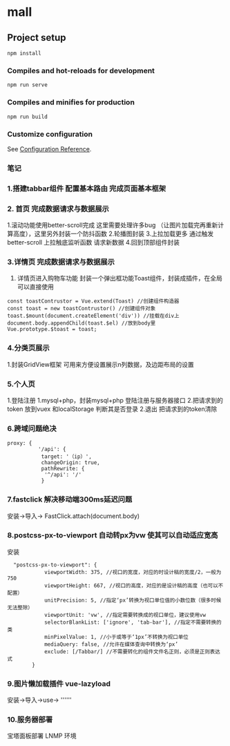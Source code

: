 # mall

## Project setup
```
npm install
```

### Compiles and hot-reloads for development
```
npm run serve
```

### Compiles and minifies for production
```
npm run build
```

### Customize configuration
See [Configuration Reference](https://cli.vuejs.org/config/).

### 笔记
### 1.搭建tabbar组件 配置基本路由  完成页面基本框架

### 2. 首页 完成数据请求与数据展示
  1.滚动功能使用better-scroll完成 这里需要处理许多bug （让图片加载完再重新计算高度），这里另外封装一个防抖函数
  2.轮播图封装
  3.上拉加载更多  通过触发better-scroll 上拉触底监听函数 请求新数据
  4.回到顶部组件封装
### 3.详情页  完成数据请求与数据展示
  1. 详情页进入购物车功能 封装一个弹出框功能Toast组件，封装成插件，在全局可以直接使用

    const toastContrustor = Vue.extend(Toast) //创建组件构造器
    const toast = new toastContrustor() //创建组件对象
    toast.$mount(document.createElement('div')) //挂载在div上
    document.body.appendChild(toast.$el) //放到body里
    Vue.prototype.$toast = toast;

### 4.分类页展示
  1.封装GridView框架 可用来方便设置展示n列数据，及边距布局的设置

### 5.个人页
  1.登陆注册
    1.mysql+php，封装mysql+php 登陆注册与服务器接口
    2.把请求到的token 放到vuex 和localStorage 判断其是否登录
  2.退出
    把请求到的token清除
    

### 6.跨域问题绝决
 ```
 proxy: {
           '/api': {
            target: '（ip）',
            changeOrigin: true,
            pathRewrite: {
             '^/api': '/'
            }
```
            
### 7.fastclick 解决移动端300ms延迟问题

安装->导入->
    FastClick.attach(document.body)

### 8.postcss-px-to-viewport 自动转px为vw 使其可以自动适应宽高

安装
```
  "postcss-px-to-viewport": {
            viewportWidth: 375, //视口的宽度，对应的时设计稿的宽度/2，一般为750
            viewportHeight: 667, //视口的高度，对应的是设计稿的高度（也可以不配置）
            unitPrecision: 5, //指定‘px’转换为视口单位值的小数位数（很多时候无法整除）
            viewportUnit: 'vw', //指定需要转换成的视口单位，建议使用vw
            selectorBlankList: ['ignore', 'tab-bar'], //指定不需要转换的类
            minPixelValue: 1, //小于或等于‘1px’不转换为视口单位
            mediaQuery: false, //允许在媒体查询中转换为‘px’
            exclude: [/Tabbar/] //不需要转化的组件文件名正则，必须是正则表达式
        }
```
 ### 9.图片懒加载插件 vue-lazyload
 安装->导入->use-> '''<img :v-lazy="">'''
 
 ### 10.服务器部署
  宝塔面板部署 LNMP 环境
